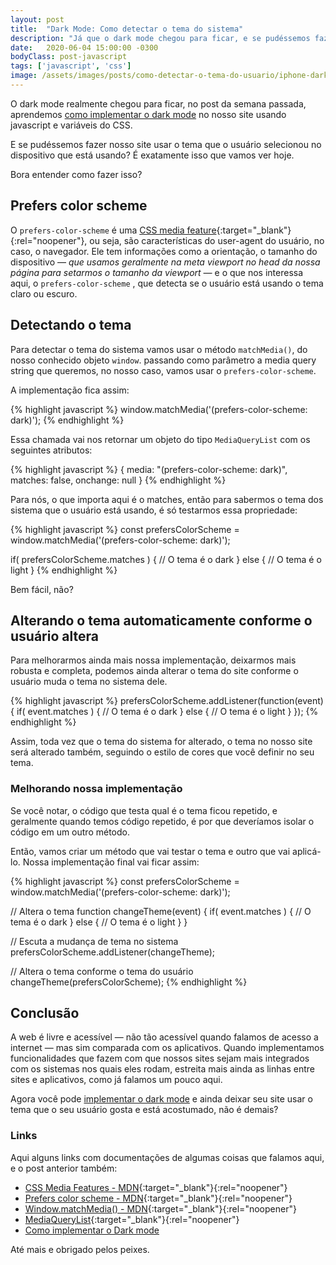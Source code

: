 ```yaml
---
layout: post
title:  "Dark Mode: Como detectar o tema do sistema"
description: "Já que o dark mode chegou para ficar, e se pudéssemos fazer nosso site usar o tema que o usuário selecionou no dispositivo que está usando? É exatamente isso que vamos ver hoje."
date:   2020-06-04 15:00:00 -0300
bodyClass: post-javascript
tags: ['javascript', 'css']
image: /assets/images/posts/como-detectar-o-tema-do-usuario/iphone-dark-mode.jpg
---
```


O dark mode realmente chegou para ficar, no post da semana passada, aprendemos [como implementar o dark mode](https://evertonstrack.com.br/blog/como-implementar-dark-mode/) no nosso site usando javascript e variáveis do CSS.

E se pudéssemos fazer nosso site usar o tema que o usuário selecionou no dispositivo que está usando? É exatamente isso que vamos ver hoje.

Bora entender como fazer isso?

## Prefers color scheme

O `prefers-color-scheme` é uma [CSS media feature](https://developer.mozilla.org/en-US/docs/Web/CSS/Media_Queries/Using_media_queries#Media_features){:target="_blank"}{:rel="noopener"}, ou seja, são características do user-agent do usuário, no caso, o navegador. Ele tem informações como a orientação, o tamanho do dispositivo — *que usamos geralmente na meta viewport no head da nossa página para setarmos o tamanho da viewport —*  e o que nos interessa aqui, o `prefers-color-scheme` , que detecta se o usuário está usando o tema claro ou escuro.

## Detectando o tema

Para detectar o tema do sistema vamos usar o método `matchMedia()`, do nosso conhecido objeto `window`.  passando como parâmetro a media query string que queremos, no nosso caso, vamos usar o `prefers-color-scheme`.

A implementação fica assim:

{% highlight javascript %}
window.matchMedia('(prefers-color-scheme: dark)');
{% endhighlight %}

Essa chamada vai nos retornar um objeto do tipo `MediaQueryList` com os seguintes atributos:

{% highlight javascript %}
{
  media: "(prefers-color-scheme: dark)",
  matches: false,
  onchange: null
}
{% endhighlight %}

Para nós, o que importa aqui é o matches, então para sabermos o tema dos sistema que o usuário está usando, é só testarmos essa propriedade:

{% highlight javascript %}
const prefersColorScheme = window.matchMedia('(prefers-color-scheme: dark)');

if( prefersColorScheme.matches ) {
  // O tema é o dark
} else {
  // O tema é o light
}
{% endhighlight %}

Bem fácil, não?

## Alterando o tema automaticamente conforme o usuário altera

Para melhorarmos ainda mais nossa implementação, deixarmos mais robusta e completa, podemos ainda alterar o tema do site conforme o usuário muda o tema no sistema dele.

{% highlight javascript %}
prefersColorScheme.addListener(function(event) {
  if( event.matches ) {
    // O tema é o dark
  } else {
    // O tema é o light
  }
});
{% endhighlight %}

Assim, toda vez que o tema do sistema for alterado, o tema no nosso site será alterado também, seguindo o estilo de cores que você definir no seu tema.

### Melhorando nossa implementação

Se você notar, o código que testa qual é o tema ficou repetido, e geralmente quando temos código repetido, é por que deveríamos isolar o código em um outro método.

Então, vamos criar um método que vai testar o tema e outro que vai aplicá-lo. Nossa implementação final vai ficar assim:

{% highlight javascript %}
const prefersColorScheme = window.matchMedia('(prefers-color-scheme: dark)');

// Altera o tema
function changeTheme(event) {
  if( event.matches ) {
    // O tema é o dark
  } else {
    // O tema é o light
  }
}

// Escuta a mudança de tema no sistema
prefersColorScheme.addListener(changeTheme);

// Altera o tema conforme o tema do usuário
changeTheme(prefersColorScheme);
{% endhighlight %}

## Conclusão

A web é livre e acessível — não tão acessível quando falamos de acesso a internet — mas sim comparada com os aplicativos. Quando implementamos funcionalidades que fazem com que nossos sites sejam mais integrados com os sistemas nos quais eles rodam, estreita mais ainda as linhas entre sites e aplicativos, como já falamos um pouco aqui.

Agora você pode [implementar o dark mode](https://evertonstrack.com.br/blog/como-implementar-dark-mode/) e ainda deixar seu site usar o tema que o seu usuário gosta e está acostumado, não é demais?

### Links
Aqui alguns links com documentações de algumas coisas que falamos aqui, e o post anterior também:

- [CSS Media Features - MDN](https://developer.mozilla.org/en-US/docs/Web/CSS/Media_Queries/Using_media_queries#Media_features){:target="_blank"}{:rel="noopener"}
- [Prefers color scheme - MDN](https://developer.mozilla.org/pt-BR/docs/Web/CSS/@media/prefers-color-scheme){:target="_blank"}{:rel="noopener"}
- [Window.matchMedia() - MDN](https://developer.mozilla.org/en-US/docs/Web/API/Window/matchMedia){:target="_blank"}{:rel="noopener"}
- [MediaQueryList](https://developer.mozilla.org/en-US/docs/Web/API/MediaQueryList){:target="_blank"}{:rel="noopener"}
- [Como implementar o Dark mode](https://evertonstrack.com.br/blog/como-implementar-dark-mode/)

Até mais e obrigado pelos peixes.
